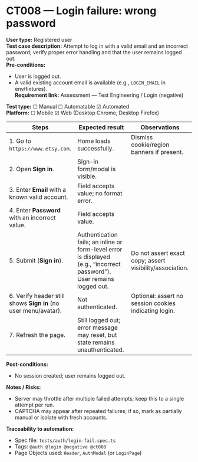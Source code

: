 # CT008 — Login failure: wrong password

**User type:** Registered user  
**Test case description:** Attempt to log in with a valid email and an incorrect password; verify proper error handling and that the user remains logged out.  
**Pre-conditions:**  
- User is logged out.  
- A valid existing account email is available (e.g., `LOGIN_EMAIL` in env/fixtures).  
**Requirement link:** Assessment — Test Engineering / Login (negative)

**Test type:** ☐ Manual ☐ Automatable ☑ Automated  
**Platform:** ☐ Mobile ☑ Web (Desktop Chrome, Desktop Firefox)

| Steps | Expected result | Observations |
|------|------------------|--------------|
| 1. Go to `https://www.etsy.com`. | Home loads successfully. | Dismiss cookie/region banners if present. |
| 2. Open **Sign in**. | Sign-in form/modal is visible. | |
| 3. Enter **Email** with a known valid account. | Field accepts value; no format error. | |
| 4. Enter **Password** with an incorrect value. | Field accepts value. | |
| 5. Submit (**Sign in**). | Authentication fails; an inline or form-level error is displayed (e.g., “incorrect password”). User remains logged out. | Do not assert exact copy; assert visibility/association. |
| 6. Verify header still shows **Sign in** (no user menu/avatar). | Not authenticated. | Optional: assert no session cookies indicating login. |
| 7. Refresh the page. | Still logged out; error message may reset, but state remains unauthenticated. | |

**Post-conditions:**  
- No session created; user remains logged out.

**Notes / Risks:**  
- Server may throttle after multiple failed attempts; keep this to a single attempt per run.  
- CAPTCHA may appear after repeated failures; if so, mark as partially manual or isolate with fresh accounts.

**Traceability to automation:**  
- Spec file: `tests/auth/login-fail.spec.ts`  
- Tags: `@auth @login @negative @ct008`  
- Page Objects used: `Header`, `AuthModal` (or `LoginPage`)
